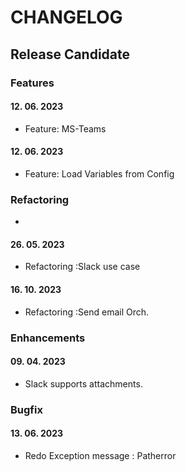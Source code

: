 # CHANGELOG

## Release Candidate

### Features

#### 12. 06. 2023 

- Feature: MS-Teams

#### 12. 06. 2023 

- Feature: Load Variables from Config


### Refactoring

- 
#### 26. 05. 2023

- Refactoring :Slack use case

#### 16. 10. 2023

- Refactoring :Send email Orch.




### Enhancements

#### 09. 04. 2023 

- Slack supports attachments.



### Bugfix

#### 13. 06. 2023

- Redo Exception message : Patherror 